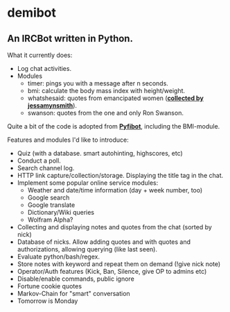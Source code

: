 demibot
==================
An IRCBot written in Python.  
--
  
What it currently does:  
  * Log chat activities.
  * Modules
    * timer: pings you with a message after n seconds.
    * bmi: calculate the body mass index with height/weight.
    * whatshesaid: quotes from emancipated women ([**collected by jessamynsmith**](https://github.com/jessamynsmith/talkbackbot)).
    * swanson: quotes from the one and only Ron Swanson.  
    
Quite a bit of the code is adopted from [**Pyfibot**](https://github.com/lepinkainen/pyfibot), including the BMI-module.  
  
Features and modules I'd like to introduce:  
  * Quiz (with a database. smart autohinting, highscores, etc)
  * Conduct a poll.
  * Search channel log.
  * HTTP link capture/collection/storage. Displaying the title tag in the chat.
  * Implement some popular online service modules:
    * Weather and date/time information (day + week number, too)
    * Google search
    * Google translate
    * Dictionary/Wiki queries
    * Wolfram Alpha?
  * Collecting and displaying notes and quotes from the chat (sorted by nick)
  * Database of nicks. Allow adding quotes and with quotes and authorizations, allowing querying (like last seen).
  * Evaluate python/bash/regex.
  * Store notes with keyword and repeat them on demand (!give nick note)
  * Operator/Auth features (Kick, Ban, Silence, give OP to admins etc)
  * Disable/enable commands, public ignore
  * Fortune cookie quotes
  * Markov-Chain for "smart" conversation
  * Tomorrow is Monday
  